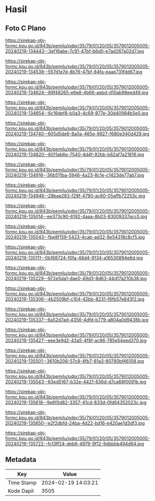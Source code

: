 # Hasil

## Foto C Plano

https://sirekap-obj-formc.kpu.go.id/843b/pemilu/pdpr/35/79/01/20/05/3579012005005-20240219-134443--3ef16abe-7c91-47bf-b6d0-e7ad267a02d7.jpg

https://sirekap-obj-formc.kpu.go.id/843b/pemilu/pdpr/35/79/01/20/05/3579012005005-20240219-134538--557d1e7d-8b76-47bf-84fa-eaae731fdd67.jpg

https://sirekap-obj-formc.kpu.go.id/843b/pemilu/pdpr/35/79/01/20/05/3579012005005-20240219-134624--89f48265-e6e8-4b66-aebd-d10ab98eed49.jpg

https://sirekap-obj-formc.kpu.go.id/843b/pemilu/pdpr/35/79/01/20/05/3579012005005-20240219-134654--6c16def8-b0a3-4c69-877e-30d40984b5e0.jpg

https://sirekap-obj-formc.kpu.go.id/843b/pemilu/pdpr/35/79/01/20/05/3579012005005-20240219-134740--605d5de6-8a0a-465e-9927-f680e340d429.jpg

https://sirekap-obj-formc.kpu.go.id/843b/pemilu/pdpr/35/79/01/20/05/3579012005005-20240219-134820--6011ab6e-7540-4d4f-92bb-b82af7a21816.jpg

https://sirekap-obj-formc.kpu.go.id/843b/pemilu/pdpr/35/79/01/20/05/3579012005005-20240219-134916--36b511ba-5946-4a23-8c1e-c1423de77ab7.jpg

https://sirekap-obj-formc.kpu.go.id/843b/pemilu/pdpr/35/79/01/20/05/3579012005005-20240219-134946--28bae283-f29f-4790-ac60-05affb72253c.jpg

https://sirekap-obj-formc.kpu.go.id/843b/pemilu/pdpr/35/79/01/20/05/3579012005005-20240219-135014--ee373c90-6192-4aaa-8b03-83009337acc5.jpg

https://sirekap-obj-formc.kpu.go.id/843b/pemilu/pdpr/35/79/01/20/05/3579012005005-20240219-135043--fbe8f159-5423-4cab-ad32-8e54318c8cf5.jpg

https://sirekap-obj-formc.kpu.go.id/843b/pemilu/pdpr/35/79/01/20/05/3579012005005-20240219-135111--0b168724-f0fa-48d4-9134-a16530894e6d.jpg

https://sirekap-obj-formc.kpu.go.id/843b/pemilu/pdpr/35/79/01/20/05/3579012005005-20240219-135229--972e5da1-dae0-49d3-8d63-44d17a210b38.jpg

https://sirekap-obj-formc.kpu.go.id/843b/pemilu/pdpr/35/79/01/20/05/3579012005005-20240219-135306--4b2509bf-c104-42bb-8231-f6fb57e843f2.jpg

https://sirekap-obj-formc.kpu.go.id/843b/pemilu/pdpr/35/79/01/20/05/3579012005005-20240219-135337--6a52d7ad-4356-4dfd-b779-a804a0d9438b.jpg

https://sirekap-obj-formc.kpu.go.id/843b/pemilu/pdpr/35/79/01/20/05/3579012005005-20240219-135427--eee3e9d2-43a5-4f8f-ac86-785e54eed370.jpg

https://sirekap-obj-formc.kpu.go.id/843b/pemilu/pdpr/35/79/01/20/05/3579012005005-20240219-135501--3610b206-57c8-4fb7-81a3-80780bf46108.jpg

https://sirekap-obj-formc.kpu.go.id/843b/pemilu/pdpr/35/79/01/20/05/3579012005005-20240219-135543--63ed5167-b32e-4421-836d-d7ca68f0091b.jpg

https://sirekap-obj-formc.kpu.go.id/843b/pemilu/pdpr/35/79/01/20/05/3579012005005-20240219-135618--9e6f0d82-3357-41cd-833d-0fd64352023c.jpg

https://sirekap-obj-formc.kpu.go.id/843b/pemilu/pdpr/35/79/01/20/05/3579012005005-20240219-135650--e2f2dbfd-24ba-4d22-bd16-e420ae1d3df3.jpg

https://sirekap-obj-formc.kpu.go.id/843b/pemilu/pdpr/35/79/01/20/05/3579012005005-20240219-135722--fc13ff24-deb6-4979-9f12-9dbbbb494d64.jpg


## Metadata

| Key        | Value               |
| ---------- | ------------------- |
| Time Stamp | 2024-02-19 14:03:21 |
| Kode Dapil | 3505                |



